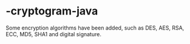 # -cryptogram-java
Some encryption algorithms have been added, such as DES, AES, RSA, ECC, MD5, SHA1 and digital signature.
